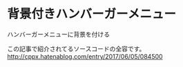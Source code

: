 # 背景付きハンバーガーメニュー
ハンバーガーメニューに背景を付ける

この記事で紹介されてるソースコードの全容です。
http://cppx.hatenablog.com/entry/2017/06/05/084500
